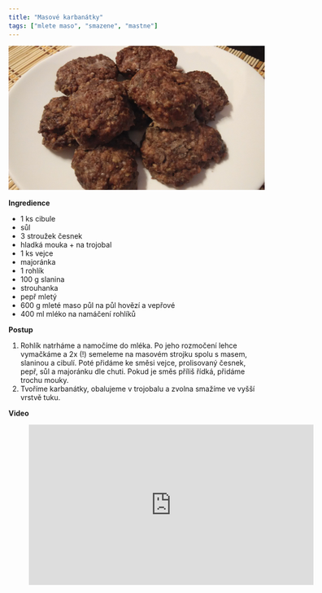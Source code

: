 ```yaml
---
title: "Masové karbanátky"
tags: ["mlete maso", "smazene", "mastne"]
---
```


![Masové karbanátky](./images/karbanatky.jpg)

**Ingredience**

- 1 ks cibule
- sůl
- 3 stroužek česnek
- hladká mouka + na trojobal
- 1 ks vejce
- majoránka
- 1 rohlík
- 100 g slanina
- strouhanka
- pepř mletý
- 600 g mleté maso půl na půl hovězí a vepřové
- 400 ml mléko na namáčení rohlíků

**Postup**

1. Rohlík natrháme a namočíme do mléka. Po jeho rozmočení lehce vymačkáme a 2x (!) semeleme na masovém strojku spolu s masem, slaninou a cibulí. Poté přidáme ke směsi vejce, prolisovaný česnek, pepř, sůl a majoránku dle chuti. Pokud je směs příliš řídká, přidáme trochu mouky.
2. Tvoříme karbanátky, obalujeme v trojobalu a zvolna smažíme ve vyšší vrstvě tuku.

**Video**

<figure class="video_container">
  <iframe width="560" height="315" src="https://www.youtube.com/embed/WSexyQxiSRg" frameborder="0" allow="accelerometer; autoplay; encrypted-media; gyroscope; picture-in-picture" allowfullscreen></iframe>
</figure>
